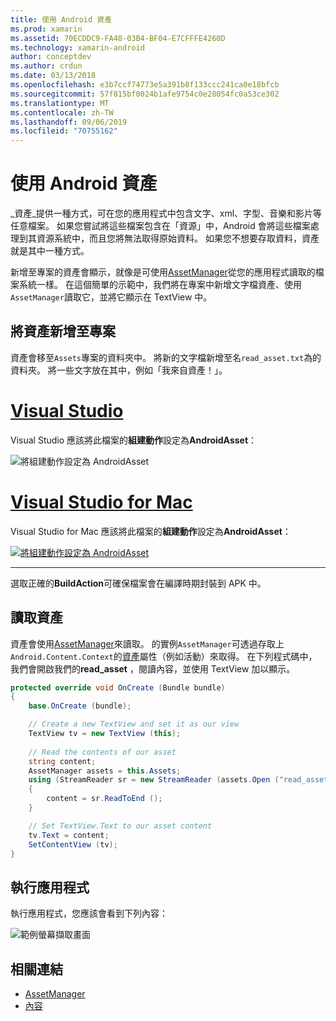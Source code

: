 ```yaml
---
title: 使用 Android 資產
ms.prod: xamarin
ms.assetid: 70ECDDC9-FA40-03B4-BF04-E7CFFFE4260D
ms.technology: xamarin-android
author: conceptdev
ms.author: crdun
ms.date: 03/13/2018
ms.openlocfilehash: e3b7ccf74773e5a391b8f133ccc241ca0e18bfcb
ms.sourcegitcommit: 57f815bf0024b1afe9754c0e28054fc0a53ce302
ms.translationtype: MT
ms.contentlocale: zh-TW
ms.lasthandoff: 09/06/2019
ms.locfileid: "70755162"
---
```

# <a name="using-android-assets"></a>使用 Android 資產

_資產_提供一種方式，可在您的應用程式中包含文字、xml、字型、音樂和影片等任意檔案。 如果您嘗試將這些檔案包含在「資源」中，Android 會將這些檔案處理到其資源系統中，而且您將無法取得原始資料。 如果您不想要存取資料，資產就是其中一種方式。

新增至專案的資產會顯示，就像是可使用[AssetManager](xref:Android.Content.Res.AssetManager)從您的應用程式讀取的檔案系統一樣。
在這個簡單的示範中，我們將在專案中新增文字檔資產、使用`AssetManager`讀取它，並將它顯示在 TextView 中。

## <a name="add-asset-to-project"></a>將資產新增至專案

資產會移至`Assets`專案的資料夾中。 將新的文字檔新增至名`read_asset.txt`為的資料夾。 將一些文字放在其中，例如「我來自資產！」。

# <a name="visual-studiotabwindows"></a>[Visual Studio](#tab/windows)

Visual Studio 應該將此檔案的**組建動作**設定為**AndroidAsset**：

![將組建動作設定為 AndroidAsset](android-assets-images/asset-properties-vs.png) 

# <a name="visual-studio-for-mactabmacos"></a>[Visual Studio for Mac](#tab/macos)

Visual Studio for Mac 應該將此檔案的**組建動作**設定為**AndroidAsset**：

[![將組建動作設定為 AndroidAsset](android-assets-images/asset-properties-xs-sml.png)](android-assets-images/asset-properties-xs.png#lightbox)

-----

選取正確的**BuildAction**可確保檔案會在編譯時期封裝到 APK 中。

## <a name="reading-assets"></a>讀取資產

資產會使用[AssetManager](xref:Android.Content.Res.AssetManager)來讀取。 的實例`AssetManager`可透過存取上`Android.Content.Context`的[資產](xref:Android.Content.Context.Assets)屬性（例如活動）來取得。
在下列程式碼中，我們會開啟我們的**read_asset** ，閱讀內容，並使用 TextView 加以顯示。

```csharp
protected override void OnCreate (Bundle bundle)
{
    base.OnCreate (bundle);

    // Create a new TextView and set it as our view
    TextView tv = new TextView (this);
    
    // Read the contents of our asset
    string content;
    AssetManager assets = this.Assets;
    using (StreamReader sr = new StreamReader (assets.Open ("read_asset.txt")))
    {
        content = sr.ReadToEnd ();
    }

    // Set TextView.Text to our asset content
    tv.Text = content;
    SetContentView (tv);
}
```

## <a name="running-the-application"></a>執行應用程式

執行應用程式，您應該會看到下列內容：

![範例螢幕擷取畫面](android-assets-images/screenshot.png)

## <a name="related-links"></a>相關連結

- [AssetManager](xref:Android.Content.Res.AssetManager)
- [內容](xref:Android.Content.Context)

